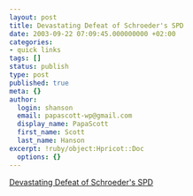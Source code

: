 ```yaml
---
layout: post
title: Devastating Defeat of Schroeder's SPD
date: 2003-09-22 07:09:45.000000000 +02:00
categories:
- quick links
tags: []
status: publish
type: post
published: true
meta: {}
author:
  login: shanson
  email: papascott-wp@gmail.com
  display_name: PapaScott
  first_name: Scott
  last_name: Hanson
excerpt: !ruby/object:Hpricot::Doc
  options: {}
---
```

<p><a title="Stoiber can now become Chancellor... of Bavaria" href="http://medienkritik.typepad.com/blog/2003/09/vernichtende_ni.html">Devastating Defeat of Schroeder's SPD</a></p>
